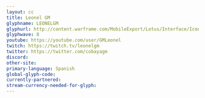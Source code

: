 ```yaml
---
layout: cc
title: Leonel GM
glyphname: LEONELGM
glyphurl: http://content.warframe.com/MobileExport/Lotus/Interface/Icons/Player/ContentCreators/LeonelGM.png
glyphwave: 8
youtube: https://youtube.com/user/GMLeonel
twitch: https://twitch.tv/leonelgm
twitter: https://twitter.com/cobayagm
discord: 
other-site: 
primary-language: Spanish
global-glyph-code: 
currently-partnered: 
stream-currency-needed-for-glyph: 
---
```


